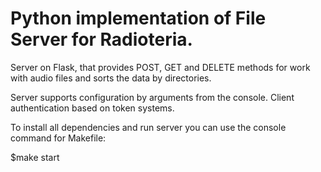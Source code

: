 # Python implementation of File Server for Radioteria.

Server on Flask, that provides POST, GET and DELETE methods for work with audio files and sorts the data by directories.

Server supports configuration by arguments from the console. Client authentication based on token systems.
  
To install all dependencies and run server you can use the console command for Makefile:

$make start
